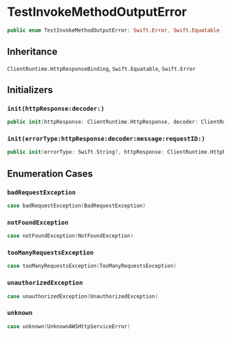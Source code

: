 # TestInvokeMethodOutputError

``` swift
public enum TestInvokeMethodOutputError: Swift.Error, Swift.Equatable 
```

## Inheritance

`ClientRuntime.HttpResponseBinding`, `Swift.Equatable`, `Swift.Error`

## Initializers

### `init(httpResponse:decoder:)`

``` swift
public init(httpResponse: ClientRuntime.HttpResponse, decoder: ClientRuntime.ResponseDecoder? = nil) throws 
```

### `init(errorType:httpResponse:decoder:message:requestID:)`

``` swift
public init(errorType: Swift.String?, httpResponse: ClientRuntime.HttpResponse, decoder: ClientRuntime.ResponseDecoder? = nil, message: Swift.String? = nil, requestID: Swift.String? = nil) throws 
```

## Enumeration Cases

### `badRequestException`

``` swift
case badRequestException(BadRequestException)
```

### `notFoundException`

``` swift
case notFoundException(NotFoundException)
```

### `tooManyRequestsException`

``` swift
case tooManyRequestsException(TooManyRequestsException)
```

### `unauthorizedException`

``` swift
case unauthorizedException(UnauthorizedException)
```

### `unknown`

``` swift
case unknown(UnknownAWSHttpServiceError)
```
